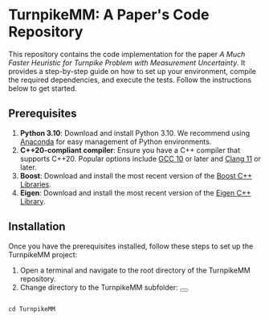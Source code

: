 # TurnpikeMM: A Paper's Code Repository

This repository contains the code implementation for the paper *A Much Faster Heuristic for Turnpike Problem with Measurement Uncertainty*. It provides a step-by-step guide on how to set up your environment, compile the required dependencies, and execute the tests. Follow the instructions below to get started.

## Prerequisites

1. **Python 3.10**: Download and install Python 3.10. We recommend using [Anaconda](https://www.anaconda.com/products/distribution) for easy management of Python environments.
2. **C++20-compliant compiler**: Ensure you have a C++ compiler that supports C++20. Popular options include [GCC 10](https://gcc.gnu.org/gcc-10/) or later and [Clang 11](https://releases.llvm.org/download.html#11.0.0) or later.
3. **Boost**: Download and install the most recent version of the [Boost C++ Libraries](https://www.boost.org/users/download/).
4. **Eigen**: Download and install the most recent version of the [Eigen C++ Library](http://eigen.tuxfamily.org/index.php?title=Main_Page#Download).

## Installation

Once you have the prerequisites installed, follow these steps to set up the TurnpikeMM project:

1. Open a terminal and navigate to the root directory of the TurnpikeMM repository.
2. Change directory to the TurnpikeMM subfolder:
<button id="copyButton"></button>
<pre><code id="codeBlock">
cd TurnpikeMM
</code></pre>
<script>
document.getElementById('copyButton').addEventListener('click', function() {
  const codeBlock = document.getElementById('codeBlock');
  const textArea = document.createElement('textarea');
  textArea.value = codeBlock.innerText;
  document.body.appendChild(textArea);
  textArea.select();
  document.execCommand('copy');
  textArea.remove();
});
</script>



